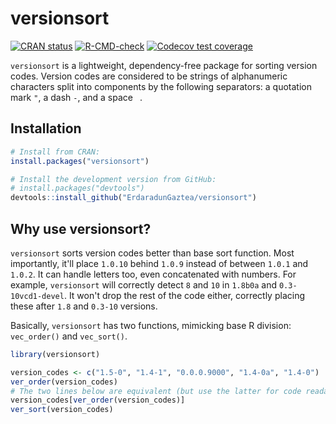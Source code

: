 
# versionsort

<!-- badges: start -->
[![CRAN status](https://www.r-pkg.org/badges/version/versionsort)](https://CRAN.R-project.org/package=versionsort)
[![R-CMD-check](https://github.com/ErdaradunGaztea/versionsort/workflows/R-CMD-check/badge.svg)](https://github.com/ErdaradunGaztea/versionsort/actions)
[![Codecov test coverage](https://codecov.io/gh/ErdaradunGaztea/versionsort/branch/master/graph/badge.svg)](https://app.codecov.io/gh/ErdaradunGaztea/versionsort?branch=master)
<!-- badges: end -->

`versionsort` is a lightweight, dependency-free package for sorting version codes. Version codes are considered to be strings of alphanumeric characters split into components by the following separators: a quotation mark `"`, a dash `-`, and a space ` `.

## Installation

``` r
# Install from CRAN: 
install.packages("versionsort")

# Install the development version from GitHub:
# install.packages("devtools")
devtools::install_github("ErdaradunGaztea/versionsort")
```

## Why use versionsort?

`versionsort` sorts version codes better than base sort function. Most importantly, it'll place `1.0.10` behind `1.0.9` instead of between `1.0.1` and `1.0.2`. It can handle letters too, even concatenated with numbers. For example, `versionsort` will correctly detect `8` and `10` in `1.8b0a` and `0.3-10vcd1-devel`. It won't drop the rest of the code either, correctly placing these after `1.8` and `0.3-10` versions.

Basically, `versionsort` has two functions, mimicking base R division: `vec_order()` and `vec_sort()`.

``` r
library(versionsort)

version_codes <- c("1.5-0", "1.4-1", "0.0.0.9000", "1.4-0a", "1.4-0")
ver_order(version_codes)
# The two lines below are equivalent (but use the latter for code readability, whenever possible)
version_codes[ver_order(version_codes)]
ver_sort(version_codes)
```

